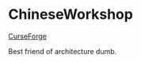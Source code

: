 # ChineseWorkshop

[CurseForge](https://minecraft.curseforge.com/projects/chineseworkshop)

Best friend of architecture dumb.